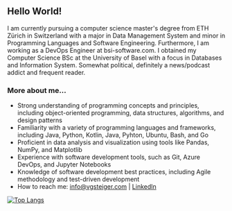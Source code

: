 ## Hello World!

I am currently pursuing a computer science master's degree from ETH Zürich in Switzerland with a major in Data Management System and minor in Programming Languages and Software Engineering. Furthermore, I am working as a DevOps Engineer at bsi-software.com. I obtained my Computer Science BSc at the University of Basel with a focus in Databases and Information System. Somewhat political, definitely a news/podcast addict and frequent reader.

### More about me...
- Strong understanding of programming concepts and principles, including object-oriented programming, data structures, algorithms, and design patterns
- Familiarity with a variety of programming languages and frameworks, including Java, Python, Kotlin, Java, Pyhton, Ubuntu, Bash, and Go
- Proficient in data analysis and visualization using tools like Pandas, NumPy, and Matplotlib
- Experience with software development tools, such as Git, Azure DevOps, and Jupyter Notebooks
- Knowledge of software development best practices, including Agile methodology and test-driven development
- How to reach me: info@vgsteiger.com | [LinkedIn](https://www.linkedin.com/in/viktor-gsteiger/)

[![Top Langs](https://github-readme-stats.vercel.app/api/top-langs/?username=vgsteiger&hide=jupyter%20notebook,html&layout=compact)](https://github.com/vgsteiger/github-readme-stats)

